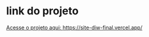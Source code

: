 # link do projeto 

<a href="https://site-diw-final.vercel.app/" target="_blank">Acesse o projeto aqui: https://site-diw-final.vercel.app/</a>
